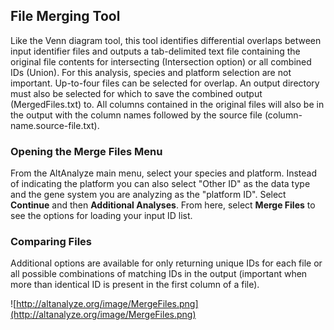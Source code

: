 ## File Merging Tool ##

Like the Venn diagram tool, this tool identifies differential overlaps between input identifier files and outputs a tab-delimited text file containing the original file contents for intersecting (Intersection option) or all combined IDs (Union). For this analysis, species and platform selection are not important. Up-to-four files can be selected for overlap. An output directory must also be selected for which to save the combined output (MergedFiles.txt) to. All columns contained in the original files will also be in the output with the column names followed by the source file (column-name.source-file.txt).

### Opening the Merge Files Menu ###

From the AltAnalyze main menu, select your species and platform. Instead of indicating the platform you can also select "Other ID" as the data type and the gene system you are analyzing as the "platform ID". Select **Continue** and then **Additional Analyses**. From here, select **Merge Files** to see the options for loading your input ID list.

### Comparing Files ###

Additional options are available for only returning unique IDs for each file or all possible combinations of matching IDs in the output (important when more than identical ID is present in the first column of a file).

![http://altanalyze.org/image/MergeFiles.png](http://altanalyze.org/image/MergeFiles.png)